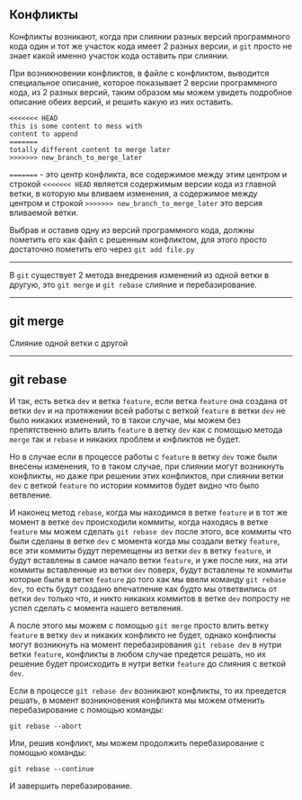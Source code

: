 Конфликты
---
Конфликты возникают, когда при слиянии разных версий программного кода 
один и тот же участок кода имеет 2 разных версии, и `git` просто не 
знает какой именно участок кода оставить при слиянии.

При возникновении конфликтов, в файле с конфликтом, выводится специальное
описание, которое показывает 2 версии программного кода, из 2 разных версий,
таким образом мы можем увидеть подробное описание обеих версий, и решить 
какую из них оставить.

    <<<<<<< HEAD
    this is some content to mess with
    content to append
    =======
    totally different content to merge later
    >>>>>>> new_branch_to_merge_later

`=======` - это центр конфликта, все содержимое между этим центром и 
строкой `<<<<<<< HEAD` является содержимым версии кода из главной ветки,
в которую мы вливаем изменения, а содержимое между центром и строкой
`>>>>>>> new_branch_to_merge_later` это версия вливаемой ветки.

Выбрав и оставив одну из версий программного кода, должны пометить его
как файл с решенным конфликтом, для этого просто достаточно пометить его
через `git add file.py`

---

В `git` существует 2 метода внедрения изменений из одной ветки в другую,
это `git merge` и `git rebase` слияние и перебазирование.

---
git merge
---
Слияние одной ветки с другой


---
git rebase
---
И так, есть ветка `dev` и ветка `feature`,
если ветка `feature` она создана от ветки `dev` и на протяжении всей 
работы с веткой `feature` в ветки `dev` не было никаких изменений, то в такои
случае, мы можем без препятственно влить влить `feature` в ветку `dev` как
с помощью метода `merge` так и `rebase` и никаких проблем и кнфликтов не 
будет.

Но в случае если в процессе работы с `feature` в ветку `dev` тоже были
внесены изменения, то в таком случае, при слиянии могут возникнуть конфликты,
но даже при решении этих конфликтов, при слиянии ветки `dev` с веткой 
`feature` по истории коммитов будет видно что было ветвление.

И наконец метод `rebase`, когда мы находимся в ветке `feature` и в тот же 
момент в ветке `dev` происходили коммиты, когда находясь в ветке `feature`
мы можем сделать `git rebase dev` после этого, все коммиты что были сделаны
в ветке `dev` с момента когда мы создали ветку `feature`, все эти коммиты 
будут перемещены из ветки `dev` в ветку `feature`, и будут вставлены в 
самое начало ветки `feature`, и уже после них, на эти коммиты вставленные 
из ветки `dev` поверх, будут вставлены те коммиты которые были в ветке
`feature` до того как мы ввели команду `git rebase dev`, то есть будут
создано впечатление как будто мы ответвились от ветки `dev` только что,
и никто никаких коммитов в ветке `dev` попросту не успел сделать с момента
нашего ветвления.

А после этого мы можем с помощью `git merge` просто влить ветку `feature`
в ветку `dev` и никаких конфликто не будет, однако конфликты могут
возникнуть на момент перебазирования `git rebase dev` в нутри ветки
`feature`, конфликты в любом случае предется решать, но их решение будет 
происходить в нутри ветки `feature` до слияния с веткой `dev`.

Если в процессе `git rebase dev` возникают конфликты, то их преедется решать,
в момент возникновения конфликта мы можем отменить перебазирование с 
помощью команды:

    git rebase --abort

Или, решив конфликт, мы можем продолжить перебазирование с помощью команды:

    git rebase --continue 

И завершить перебазирование.